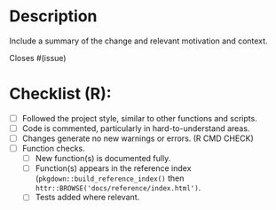 # Description

Include a summary of the change and relevant motivation and context.

Closes #(issue)

# Checklist (R):

- [ ] Followed the project style, similar to other functions and scripts.
- [ ] Code is commented, particularly in hard-to-understand areas.
- [ ] Changes generate no new warnings or errors. (R CMD CHECK)
- [ ] Function checks.
  - [ ] New function(s) is documented fully.
  - [ ] Function(s) appears in the reference index (`pkgdown::build_reference_index()` then `httr::BROWSE('docs/reference/index.html')`.
  - [ ] Tests added where relevant.
